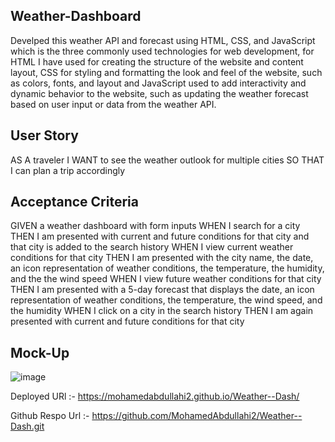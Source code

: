## Weather-Dashboard



Develped this weather API and forecast using HTML, CSS, and JavaScript which is the  three commonly used technologies for web development, for HTML I have used for creating the structure of the website and content layout, CSS for styling and formatting the look and feel of the website, such as colors, fonts, and layout and JavaScript used to add interactivity and dynamic behavior to the website, such as updating the weather forecast based on user input or data from the weather API.  



## User Story

AS A traveler
I WANT to see the weather outlook for multiple cities
SO THAT I can plan a trip accordingly



## Acceptance Criteria


GIVEN a weather dashboard with form inputs
WHEN I search for a city
THEN I am presented with current and future conditions for that city and that city is added to the search history
WHEN I view current weather conditions for that city
THEN I am presented with the city name, the date, an icon representation of weather conditions, the temperature, the humidity, and the the wind speed
WHEN I view future weather conditions for that city
THEN I am presented with a 5-day forecast that displays the date, an icon representation of weather conditions, the temperature, the wind speed, and the humidity
WHEN I click on a city in the search history
THEN I am again presented with current and future conditions for that city


## Mock-Up
![image](https://user-images.githubusercontent.com/118404373/215940160-e98ce548-d521-430f-af73-03651d7f501c.png)





Deployed URl :- https://mohamedabdullahi2.github.io/Weather--Dash/

Github Respo Url :- https://github.com/MohamedAbdullahi2/Weather--Dash.git 

